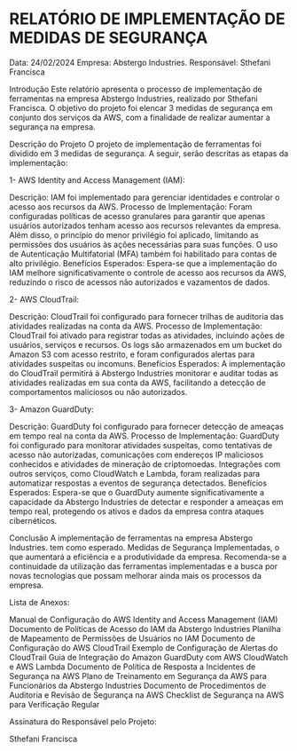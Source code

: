 # RELATÓRIO DE IMPLEMENTAÇÃO DE MEDIDAS DE SEGURANÇA
Data: 24/02/2024 Empresa: Abstergo Industries. Responsável: Sthefani Francisca

Introdução
Este relatório apresenta o processo de implementação de ferramentas na empresa Abstergo Industries, realizado por Sthefani Francisca. O objetivo do projeto foi elencar 3 medidas de segurança em conjunto dos serviços da AWS, com a finalidade de realizar aumentar a segurança na empresa.

Descrição do Projeto
O projeto de implementação de ferramentas foi dividido em 3 medidas de segurança. A seguir, serão descritas as etapas da implementação:

1- AWS Identity and Access Management (IAM):

Descrição: IAM foi implementado para gerenciar identidades e controlar o acesso aos recursos da AWS.
Processo de Implementação: Foram configuradas políticas de acesso granulares para garantir que apenas usuários autorizados tenham acesso aos recursos relevantes da empresa. Além disso, o princípio do menor privilégio foi aplicado, limitando as permissões dos usuários às ações necessárias para suas funções. O uso de Autenticação Multifatorial (MFA) também foi habilitado para contas de alto privilégio.
Benefícios Esperados: Espera-se que a implementação do IAM melhore significativamente o controle de acesso aos recursos da AWS, reduzindo o risco de acessos não autorizados e vazamentos de dados.

2- AWS CloudTrail:

Descrição: CloudTrail foi configurado para fornecer trilhas de auditoria das atividades realizadas na conta da AWS.
Processo de Implementação: CloudTrail foi ativado para registrar todas as atividades, incluindo ações de usuários, serviços e recursos. Os logs são armazenados em um bucket do Amazon S3 com acesso restrito, e foram configurados alertas para atividades suspeitas ou incomuns.
Benefícios Esperados: A implementação do CloudTrail permitirá à Abstergo Industries monitorar e auditar todas as atividades realizadas em sua conta da AWS, facilitando a detecção de comportamentos maliciosos ou não autorizados.

3- Amazon GuardDuty:

Descrição: GuardDuty foi configurado para fornecer detecção de ameaças em tempo real na conta da AWS.
Processo de Implementação: GuardDuty foi configurado para monitorar atividades suspeitas, como tentativas de acesso não autorizadas, comunicações com endereços IP maliciosos conhecidos e atividades de mineração de criptomoedas. Integrações com outros serviços, como CloudWatch e Lambda, foram realizadas para automatizar respostas a eventos de segurança detectados.
Benefícios Esperados: Espera-se que o GuardDuty aumente significativamente a capacidade da Abstergo Industries de detectar e responder a ameaças em tempo real, protegendo os ativos e dados da empresa contra ataques cibernéticos.

Conclusão
A implementação de ferramentas na empresa Abstergo Industries. tem como esperado. Medidas de Segurança Implementadas, o que aumentará a eficiência e a produtividade da empresa. Recomenda-se a continuidade da utilização das ferramentas implementadas e a busca por novas tecnologias que possam melhorar ainda mais os processos da empresa.


Lista de Anexos:

Manual de Configuração do AWS Identity and Access Management (IAM)
Documento de Políticas de Acesso do IAM da Abstergo Industries
Planilha de Mapeamento de Permissões de Usuários no IAM
Documento de Configuração do AWS CloudTrail
Exemplo de Configuração de Alertas do CloudTrail
Guia de Integração do Amazon GuardDuty com AWS CloudWatch e AWS Lambda
Documento de Política de Resposta a Incidentes de Segurança na AWS
Plano de Treinamento em Segurança da AWS para Funcionários da Abstergo Industries
Documento de Procedimentos de Auditoria e Revisão de Segurança na AWS
Checklist de Segurança na AWS para Verificação Regular

Assinatura do Responsável pelo Projeto:

Sthefani Francisca
